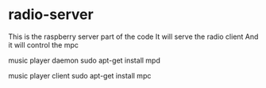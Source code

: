 # radio-server

This is the raspberry server part of the code
It will serve the radio client
And it will control the mpc

music player daemon
sudo apt-get install mpd

music player client
sudo apt-get install mpc
